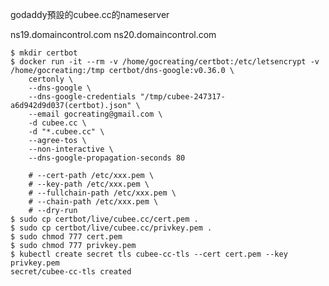 godaddy預設的cubee.cc的nameserver

ns19.domaincontrol.com
ns20.domaincontrol.com

<!-- https://certbot-dns-google.readthedocs.io/en/stable/ -->
```
$ mkdir certbot
$ docker run -it --rm -v /home/gocreating/certbot:/etc/letsencrypt -v /home/gocreating:/tmp certbot/dns-google:v0.36.0 \
    certonly \
    --dns-google \
    --dns-google-credentials "/tmp/cubee-247317-a6d942d9d037(certbot).json" \
    --email gocreating@gmail.com \
    -d cubee.cc \
    -d "*.cubee.cc" \
    --agree-tos \
    --non-interactive \
    --dns-google-propagation-seconds 80

    # --cert-path /etc/xxx.pem \
    # --key-path /etc/xxx.pem \
    # --fullchain-path /etc/xxx.pem \
    # --chain-path /etc/xxx.pem \
    # --dry-run
$ sudo cp certbot/live/cubee.cc/cert.pem .
$ sudo cp certbot/live/cubee.cc/privkey.pem .
$ sudo chmod 777 cert.pem
$ sudo chmod 777 privkey.pem
$ kubectl create secret tls cubee-cc-tls --cert cert.pem --key privkey.pem
secret/cubee-cc-tls created
```
